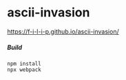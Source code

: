 # ascii-invasion

https://f-i-l-i-p.github.io/ascii-invasion/


##### Build
```
npm install
npx webpack
```
